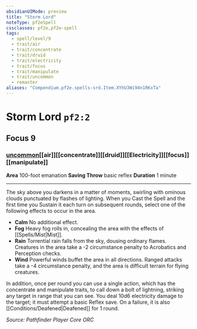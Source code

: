 ```yaml
---
obsidianUIMode: preview
title: "Storm Lord"
noteType: pf2eSpell
cssclasses: pf2e,pf2e-spell
tags:
  - spell/level/9
  - trait/air
  - trait/concentrate
  - trait/druid
  - trait/electricity
  - trait/focus
  - trait/manipulate
  - trait/uncommon
  - remaster
aliases: "Compendium.pf2e.spells-srd.Item.XYhU3Wi94n1RKxTa" 
---
```

# Storm Lord  `pf2:2`  
## Focus 9
### [uncommon](uncommon "Uncommon Rarity Trait")[[air]][[concentrate]][[druid]][[Electricity]][[focus]][[manipulate]]

**Area** 100-foot emanation
**Saving Throw** basic reflex
**Duration** 1 minute
* * * 
The sky above you darkens in a matter of moments, swirling with ominous clouds punctuated by flashes of lighting. When you Cast the Spell and the first time you Sustain it each turn on subsequent rounds, select one of the following effects to occur in the area.

*   **Calm** No additional effect.
*   **Fog** Heavy fog rolls in, concealing the area with the effects of [[Spells/Mist|Mist]].
*   **Rain** Torrential rain falls from the sky, dousing ordinary flames. Creatures in the area take a -2 circumstance penalty to Acrobatics and Perception checks.
*   **Wind** Powerful winds buffet the area in all directions. Ranged attacks take a -4 circumstance penalty, and the area is difficult terrain for flying creatures.

In addition, once per round you can use a single action, which has the concentrate and manipulate traits, to call down a bolt of lightning, striking any target in range that you can see. You deal 10d6 electricity damage to the target; it must attempt a basic Reflex save. On a failure, it is also [[Conditions/Deafened|Deafened]] for 1 round.

*Source: Pathfinder Player Core*
*ORC*